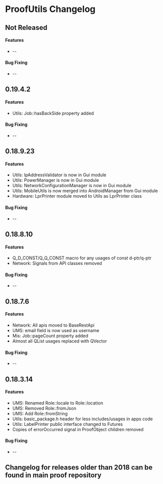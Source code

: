 ProofUtils Changelog
====================

## Not Released
#### Features
 * --

#### Bug Fixing
 * --

## 0.19.4.2
#### Features
 * Utils: Job::hasBackSide property added

#### Bug Fixing
 * --

## 0.18.9.23
#### Features
 * Utils: IpAddressValidator is now in Gui module
 * Utils: PowerManager is now in Gui module
 * Utils: NetworkConfigurationManager is now in Gui module
 * Utils: MobileUtils is now merged into AndroidManager from Gui module
 * Hardware: LprPrinter module moved to Utils as LprPrinter class

#### Bug Fixing
 * --

## 0.18.8.10
#### Features
 * Q_D_CONST/Q_Q_CONST macro for any usages of const d-ptr/q-ptr
 * Network: Signals from API classes removed

#### Bug Fixing
 * --

## 0.18.7.6
#### Features
 * Network: All apis moved to BaseRestApi
 * UMS: email field is now used as username
 * Mis: Job::pageCount property added
 * Almost all QList usages replaced with QVector

#### Bug Fixing
 * --

## 0.18.3.14
#### Features
 * UMS: Renamed Role::locale to Role::location
 * UMS: Removed Role::fromJson
 * UMS: Add Role::fromString
 * Utils: basic_package.h header for less includes/usages in apps code
 * Utils: LabelPrinter public interface changed to Futures
 * Copies of errorOccurred signal in ProofObject children removed

#### Bug Fixing
 * --

## Changelog for releases older than 2018 can be found in main proof repository

